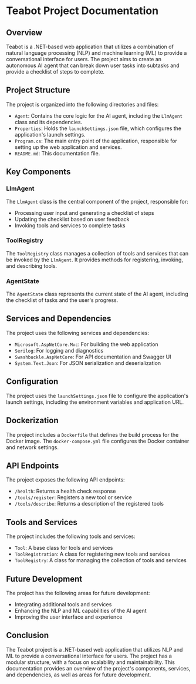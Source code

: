 **Teabot Project Documentation**
=====================================

**Overview**
------------

Teabot is a .NET-based web application that utilizes a combination of natural language processing (NLP) and machine learning (ML) to provide a conversational interface for users. The project aims to create an autonomous AI agent that can break down user tasks into subtasks and provide a checklist of steps to complete.

**Project Structure**
---------------------

The project is organized into the following directories and files:

* `Agent`: Contains the core logic for the AI agent, including the `LlmAgent` class and its dependencies.
* `Properties`: Holds the `launchSettings.json` file, which configures the application's launch settings.
* `Program.cs`: The main entry point of the application, responsible for setting up the web application and services.
* `README.md`: This documentation file.

**Key Components**
-------------------

### LlmAgent

The `LlmAgent` class is the central component of the project, responsible for:

* Processing user input and generating a checklist of steps
* Updating the checklist based on user feedback
* Invoking tools and services to complete tasks

### ToolRegistry

The `ToolRegistry` class manages a collection of tools and services that can be invoked by the `LlmAgent`. It provides methods for registering, invoking, and describing tools.

### AgentState

The `AgentState` class represents the current state of the AI agent, including the checklist of tasks and the user's progress.

**Services and Dependencies**
-----------------------------

The project uses the following services and dependencies:

* `Microsoft.AspNetCore.Mvc`: For building the web application
* `Serilog`: For logging and diagnostics
* `Swashbuckle.AspNetCore`: For API documentation and Swagger UI
* `System.Text.Json`: For JSON serialization and deserialization

**Configuration**
-----------------

The project uses the `launchSettings.json` file to configure the application's launch settings, including the environment variables and application URL.

**Dockerization**
-----------------

The project includes a `Dockerfile` that defines the build process for the Docker image. The `docker-compose.yml` file configures the Docker container and network settings.

**API Endpoints**
-----------------

The project exposes the following API endpoints:

* `/health`: Returns a health check response
* `/tools/register`: Registers a new tool or service
* `/tools/describe`: Returns a description of the registered tools

**Tools and Services**
----------------------

The project includes the following tools and services:

* `Tool`: A base class for tools and services
* `ToolRegistration`: A class for registering new tools and services
* `ToolRegistry`: A class for managing the collection of tools and services

**Future Development**
----------------------

The project has the following areas for future development:

* Integrating additional tools and services
* Enhancing the NLP and ML capabilities of the AI agent
* Improving the user interface and experience

**Conclusion**
----------

The Teabot project is a .NET-based web application that utilizes NLP and ML to provide a conversational interface for users. The project has a modular structure, with a focus on scalability and maintainability. This documentation provides an overview of the project's components, services, and dependencies, as well as areas for future development.